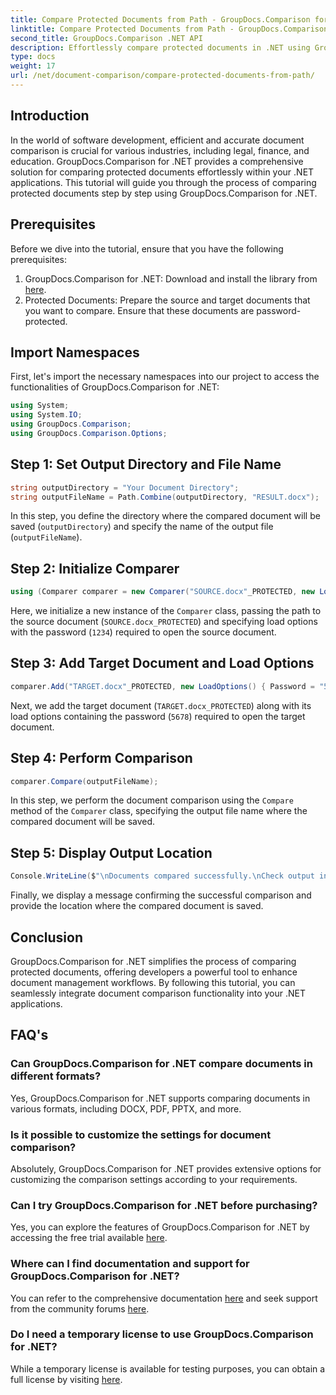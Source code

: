 ```yaml
---
title: Compare Protected Documents from Path - GroupDocs.Comparison for .NET
linktitle: Compare Protected Documents from Path - GroupDocs.Comparison for .NET
second_title: GroupDocs.Comparison .NET API
description: Effortlessly compare protected documents in .NET using GroupDocs.Comparison for seamless integration. Enhance your document management workflow.
type: docs
weight: 17
url: /net/document-comparison/compare-protected-documents-from-path/
---
```

## Introduction
In the world of software development, efficient and accurate document comparison is crucial for various industries, including legal, finance, and education. GroupDocs.Comparison for .NET provides a comprehensive solution for comparing protected documents effortlessly within your .NET applications. This tutorial will guide you through the process of comparing protected documents step by step using GroupDocs.Comparison for .NET.
## Prerequisites
Before we dive into the tutorial, ensure that you have the following prerequisites:
1. GroupDocs.Comparison for .NET: Download and install the library from [here](https://releases.groupdocs.com/comparison/net/).
2. Protected Documents: Prepare the source and target documents that you want to compare. Ensure that these documents are password-protected.

## Import Namespaces
First, let's import the necessary namespaces into our project to access the functionalities of GroupDocs.Comparison for .NET:
```csharp
using System;
using System.IO;
using GroupDocs.Comparison;
using GroupDocs.Comparison.Options;
```

## Step 1: Set Output Directory and File Name
```csharp
string outputDirectory = "Your Document Directory";
string outputFileName = Path.Combine(outputDirectory, "RESULT.docx");
```
In this step, you define the directory where the compared document will be saved (`outputDirectory`) and specify the name of the output file (`outputFileName`).
## Step 2: Initialize Comparer
```csharp
using (Comparer comparer = new Comparer("SOURCE.docx"_PROTECTED, new LoadOptions(){ Password = "1234" }))
```
Here, we initialize a new instance of the `Comparer` class, passing the path to the source document (`SOURCE.docx_PROTECTED`) and specifying load options with the password (`1234`) required to open the source document.
## Step 3: Add Target Document and Load Options
```csharp
comparer.Add("TARGET.docx"_PROTECTED, new LoadOptions() { Password = "5678" });
```
Next, we add the target document (`TARGET.docx_PROTECTED`) along with its load options containing the password (`5678`) required to open the target document.
## Step 4: Perform Comparison
```csharp
comparer.Compare(outputFileName);
```
In this step, we perform the document comparison using the `Compare` method of the `Comparer` class, specifying the output file name where the compared document will be saved.
## Step 5: Display Output Location
```csharp
Console.WriteLine($"\nDocuments compared successfully.\nCheck output in {Directory.GetCurrentDirectory()}.");
```
Finally, we display a message confirming the successful comparison and provide the location where the compared document is saved.

## Conclusion
GroupDocs.Comparison for .NET simplifies the process of comparing protected documents, offering developers a powerful tool to enhance document management workflows. By following this tutorial, you can seamlessly integrate document comparison functionality into your .NET applications.
## FAQ's
### Can GroupDocs.Comparison for .NET compare documents in different formats?
Yes, GroupDocs.Comparison for .NET supports comparing documents in various formats, including DOCX, PDF, PPTX, and more.
### Is it possible to customize the settings for document comparison?
Absolutely, GroupDocs.Comparison for .NET provides extensive options for customizing the comparison settings according to your requirements.
### Can I try GroupDocs.Comparison for .NET before purchasing?
Yes, you can explore the features of GroupDocs.Comparison for .NET by accessing the free trial available [here](https://releases.groupdocs.com/).
### Where can I find documentation and support for GroupDocs.Comparison for .NET?
You can refer to the comprehensive documentation [here](https://reference.groupdocs.com/comparison/net/) and seek support from the community forums [here](https://forum.groupdocs.com/c/comparison/12).
### Do I need a temporary license to use GroupDocs.Comparison for .NET?
While a temporary license is available for testing purposes, you can obtain a full license by visiting [here](https://purchase.groupdocs.com/buy).
